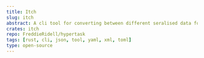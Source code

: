 ```yaml
---
title: Itch
slug: itch
abstract: A cli tool for converting between different seralised data formats
crates: itch
repo: FreddieRidell/hypertask
tags: [rust, cli, json, tool, yaml, xml, toml]
type: open-source
---
```


